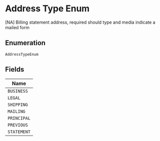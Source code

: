 
# Address Type Enum

[NA] Billing statement address, required should type and media indicate a mailed form

## Enumeration

`AddressTypeEnum`

## Fields

| Name |
|  --- |
| `BUSINESS` |
| `LEGAL` |
| `SHIPPING` |
| `MAILING` |
| `PRINCIPAL` |
| `PREVIOUS` |
| `STATEMENT` |

